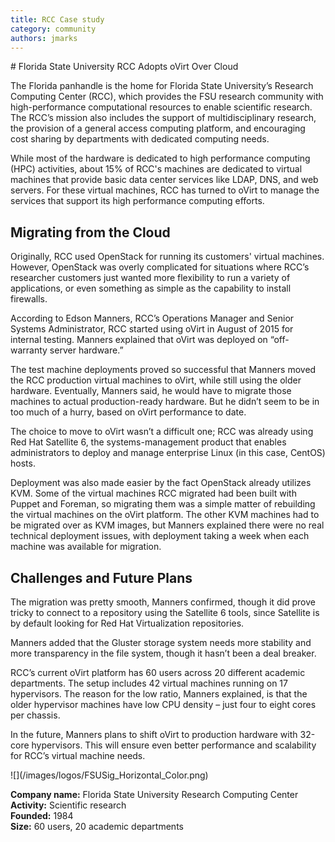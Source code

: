 ```yaml
---
title: RCC Case study
category: community
authors: jmarks
---
```


<div class="row">
<div class="col-md-7 col-md-offset-1 pad-sides">
# Florida State University RCC Adopts oVirt Over Cloud

The Florida panhandle is the home for Florida State University’s Research Computing Center (RCC), which provides the FSU research community with high-performance computational resources to enable scientific research. The RCC’s mission also includes the support of multidisciplinary research, the provision of a general access computing platform, and encouraging cost sharing by departments with dedicated computing needs.

While most of the hardware is dedicated to high performance computing (HPC) activities, about 15% of RCC's machines are dedicated to virtual machines that provide basic data center services like LDAP, DNS, and web servers. For these virtual machines, RCC has turned to oVirt to manage the services that support its high performance computing efforts.

## Migrating from the Cloud

Originally, RCC used OpenStack for running its customers' virtual machines. However, OpenStack was overly complicated for situations where RCC’s researcher customers just wanted more flexibility to run a variety of applications, or even something as simple as the capability to install firewalls.

According to Edson Manners, RCC’s Operations Manager and Senior Systems Administrator, RCC started using oVirt in August of 2015 for internal testing. Manners explained that oVirt was deployed on “off-warranty server hardware.”    

The test machine deployments proved so successful that Manners moved the RCC production virtual machines to oVirt, while still using the older hardware. Eventually, Manners said, he would have to migrate those machines to actual production-ready hardware. But he didn’t seem to be in too much of a hurry, based on oVirt performance to date.

The choice to move to oVirt wasn’t a difficult one; RCC was already using Red Hat Satellite 6, the systems-management product that enables administrators to deploy and manage enterprise Linux (in this case, CentOS) hosts.

Deployment was also made easier by the fact OpenStack already utilizes KVM. Some of the virtual machines RCC migrated had been built with Puppet and Foreman, so migrating them was a simple matter of rebuilding the virtual machines on the oVirt platform. The other KVM machines had to be migrated over as KVM images, but Manners explained there were no real technical deployment issues, with deployment taking a week when each machine was available for migration.

## Challenges and Future Plans

The migration was pretty smooth, Manners confirmed, though it did prove tricky to connect to a repository using the Satellite 6 tools, since Satellite is by default looking for Red Hat Virtualization repositories.

Manners added that the Gluster storage system needs more stability and more transparency in the file system, though it hasn’t been a deal breaker.

RCC’s current oVirt platform has 60 users across 20 different academic departments. The setup includes 42 virtual machines running on 17 hypervisors. The reason for the low ratio, Manners explained, is that the older hypervisor machines have low CPU density – just four to eight cores per chassis.

In the future, Manners plans to shift oVirt to production hardware with 32-core hypervisors. This will ensure even better performance and scalability for RCC’s virtual machine needs.



</div>
<div class="col-md-4 pad-sides">
<div class="well well-lg">
![](/images/logos/FSUSig_Horizontal_Color.png)<br>

**Company name:** Florida State University Research Computing Center<br>
**Activity:** Scientific research<br>
**Founded:** 1984<br>
**Size:** 60 users, 20 academic departments

</div>
</div>
</div>
